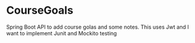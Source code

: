 # CourseGoals
Spring Boot API to add course golas and some notes. This uses Jwt and I want to implement Junit and Mockito testing
